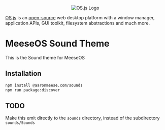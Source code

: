 <p align="center">
  <img alt="OS.js Logo" src="https://raw.githubusercontent.com/os-js/gfx/master/logo-big.png" />
</p>

[OS.js](https://www.os-js.org/) is an [open-source](https://raw.githubusercontent.com/os-js/OS.js/master/LICENSE) web desktop platform with a window manager, application APIs, GUI toolkit, filesystem abstractions and much more.

# MeeseOS Sound Theme

This is the Sound theme for MeeseOS

## Installation

```bash
npm install @aaronmeese.com/sounds
npm run package:discover
```

## TODO

Make this emit directly to the `sounds` directory, instead of the subdirectory `sounds/Sounds`
